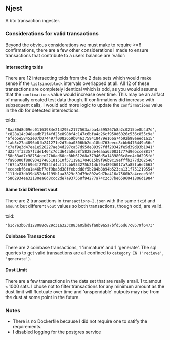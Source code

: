 ## Njest

A btc transaction ingester.

### Considerations for valid transactions

Beyond the obvious considerations we must make to require >=6 confirmations, there are a few
other considerations I made to ensure transactions that contribute to a users balance are
'valid':

#### Intersecting txids

There are 12 intersecting txids from the 2 data sets which would make sense if the `listsinceblock`
intervals overlapped at all. All 12 of these transactions are completely identical which is odd,
as you would assume that the `confimations` value would increase over time. This may be an arifact
of manually created test data though. If confirmations did increase with subsequent calls, I would 
add more logic to update the `confirmations` value in the db for detected intersections.

txids:
```
'8aa80d8d09ec01163984e214295c2177563aaba4a595267b8a2c0215be8b4d7d',
'c828a14c948aadb71f4fd25e898bf4c147c6bfa4c26cf950d6026c536c855c9a'
'6feb5e58452e07b074497f0082659b0463759418479e166a74b92b98eeed1a15'
'1ab5c27a4896b8fb241271e2d7bba0306bb2da18bd763eecc8cbb6476449b56c'
'c7af9e3d47ea1e526227ae34d297ca57d95de89397fdf20342fe5d39d93b1041'
'd2344f32357fcde1464c7dcd643a0e38f58283e4eaaa630831777d9ebcce8817'
'58c33ad7c98754cce27b0ad60cc8bb612d8a37946d5a1439806c8ee4c0d295fd'
'fa96000f88693427485181510f57119a1704015b9f96b9c19efffb277d202548'
'f674a728f69e3f27054fd4cf1fcbb953275b214bf9a48936017a7a85fa6e2663'
'ecebebf6ea1a46bf7df9ba3d38ffebcdd8f5b284b8b94b523ca131f751219554'
'111dc83db39d452daf199b1aa3829c39d79e802a9d7ba416a7560b2a4ceee3f0'
'5862934ea32180ea6d8ccc2de7a937568f94277a74c2c37be6596041806d1984'
```

#### Same txid Different vout

There are 2 transactions in `transactions-2.json` with the same `txid` and `amount` but different
`vout` values so both transactions, though odd, are valid.

txid:
```
'b1c7e3b67d128088c829c31a323c883a05bd9fa8b9a5a7bfd56d67c8579f6473'
```

#### Coinbase Transactions

There are 2 coinbase transactions, 1 'immature' and 1 'generate'. The sql queries to get
valid transactions are all confined to `category IN ('recieve', 'generate')`.


#### Dust Limit

There are a few transactions in the data set that are really small. 1 tx.amout `<` 1000 sats.
I chose not to filter transactions for any minimum amount as the dust limit will fluctuate over
time and 'unspendable' outputs may rise from the dust at some point in the future. 

### Notes

- There is no Dockerfile because I did not require one to satify the requirements.
- I disabled logging for the postgres service
